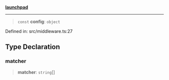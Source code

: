 [**launchpad**](index.md)

***

> `const` **config**: `object`

Defined in: src/middleware.ts:27

## Type Declaration

### matcher

> **matcher**: `string`[]
